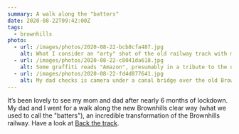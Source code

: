```yaml
---
summary: A walk along the "batters"
date: 2020-08-22T09:42:00Z
tags:
  - brownhills
photo:
  - url: /images/photos/2020-08-22-bcb8cfa487.jpg
    alt: What I consider an "arty" shot of the old railway track with my dad in the middle distance
  - url: /images/photos/2020-08-22-c8041da618.jpg
    alt: Some graffiti reads "Amazon", presumably in a tribute to the online store
  - url: /images/photos/2020-08-22-fd4d877641.jpg
    alt: My dad checks is camera under a canal bridge over the old Brownhills to Walsall railway
---
```

It’s been lovely to see my mom and dad after nearly 6 months of lockdown. My dad and I went for a walk along the new Brownhills clear way (what we used to call the "batters"), an incredible transformation of the Brownhills railway. Have a look at [Back the track](http://www.backthetrack.org.uk).
